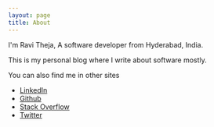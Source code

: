 ```yaml
---
layout: page
title: About
---
```


I'm Ravi Theja, A software developer from Hyderabad, India. 

This is my personal blog where I write about software mostly. 

You can also find me in other sites

- [LinkedIn](https://linkedin.com/in/theja-bsr)
- [Github](https://gitub.com/cyberpirate92)
- [Stack Overflow](https://stackoverflow.com/users/story/2526437)
- [Twitter](https://twitter.com/decodified)
